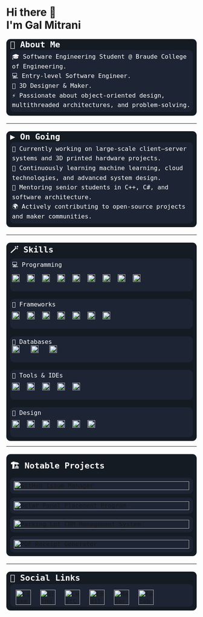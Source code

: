 <h1 align="left">
  Hi there 👋<br>
  I'm Gal Mitrani
</h1>

<!-- About Me -->
<div style="margin-bottom:20px; margin-top:20px;">
  <div style="background:#151b23; color:#ffffff; padding: 0px 10px 10px 10px; font-size:16px; border-radius:11px; font-family:monospace;">
    <div style="font-weight:bold; font-size:22px; padding: 2px 0px 2px 0px;">
    📜 About Me
    </div>
    <div style="padding:5px ;font-size:16px ;white-space:pre-line; line-height:1.6; background:#1d2433; border-radius:11px">🎓 Software Engineering Student @ Braude College of Engineering.
      💻 Entry-level Software Engineer.
      🎨 3D Designer & Maker.
      ⚡ Passionate about object-oriented design, multithreaded architectures, and problem-solving.
    </div>
  </div>
</div>

---

<!-- On Going -->
<div style="margin-bottom:20px; margin-top:20px;">
  <div style="background:#151b23; color:#ffffff; padding: 0px 10px 10px 10px; font-size:16px; border-radius:11px; font-family:monospace;">
    <div style="font-weight:bold; font-size:22px; padding: 2px 0px 2px 0px;">
    ▶️ On Going
    </div>
    <div style="padding:5px ;font-size:16px ;white-space:pre-line; line-height:1.6; background:#1d2433; border-radius:11px">🔭 Currently working on large-scale client–server systems and 3D printed hardware projects.
      🌱 Continuously learning machine learning, cloud technologies, and advanced system design.
      🤝 Mentoring senior students in C++, C#, and software architecture.
      🌍 Actively contributing to open-source projects and maker communities.
    </div>
  </div>
</div>

---

<!-- Skills -->
<div style="margin-bottom:1px; margin-top:20px;">
  <div style="background:#151b23; color:#ffffff; padding: 0px 10px 10px 10px; font-size:16px; border-radius:11px; font-family:monospace;">
    <div style="font-weight:bold; font-size:22px; padding: 2px 0px 2px 0px;">
    🪄​ Skills
    </div>
    <div style="padding:5px ;font-size:16px ;background:#1d2433; border-radius:11px ;margin-bottom:20px;">💻 Programming
        <div style="padding-top:10px; background:transparent; font-size:0;">
        <img src="https://custom-icon-badges.demolab.com/badge/Python-474d4d.svg?style=plastic&logo=Python&labelColor=2b3137" alt="Python" style="height:20px; padding:0px 20px 20px 0px;">
        <img src="https://custom-icon-badges.demolab.com/badge/C-474d4d.svg?style=plastic&logo=C_logo&labelColor=2b3137" alt="C" style="height:20px; padding:0px 20px 20px 0px;">
        <img src="https://custom-icon-badges.demolab.com/badge/C%23-474d4d.svg?style=plastic&logo=C_Sharp&labelColor=2b3137" alt="C Sharp" style="height:20px; padding:0px 20px 20px 0px;">
        <img src="https://custom-icon-badges.demolab.com/badge/C++-474d4d.svg?style=plastic&logo=Cplus&labelColor=2b3137" alt="C++" style="height:20px; padding:0px 20px 20px 0px;">
        <img src="https://custom-icon-badges.demolab.com/badge/Java-474d4d.svg?style=plastic&logo=java_cup&labelColor=2b3137" alt="Java" style="height:20px; padding:0px 20px 20px 0px;">
        <img src="https://custom-icon-badges.demolab.com/badge/Matlab-474d4d.svg?style=plastic&logo=matlablogocolor&labelColor=2b3137" alt="Matlab" style="height:20px; padding:0px 20px 20px 0px;">
        <img src="https://custom-icon-badges.demolab.com/badge/HTML-474d4d.svg?style=plastic&logo=htmllogo&labelColor=2b3137" alt="HTML" style="height:20px; padding:0px 20px 20px 0px;">
        <img src="https://custom-icon-badges.demolab.com/badge/CSS-474d4d.svg?style=plastic&logo=CSS&labelColor=2b3137" alt="CSS" style="height:20px; padding:0px 20px 20px 0px;">
        <img src="https://custom-icon-badges.demolab.com/badge/JavaScript-474d4d.svg?style=plastic&logo=JavaScript&labelColor=2b3137" alt="JavaScript" style="height:20px; padding:0px 20px 20px 0px;">
        </div>
    </div>
    <div style="padding:5px ;font-size:16px ;background:#1d2433; border-radius:11px ;margin-bottom:20px;">🧩 Frameworks
        <div style="padding-top:10px; background:transparent; font-size:0;">
        <img src="https://img.shields.io/badge/Node.js-474d4d?style=plastic&logo=node.js&logoColor=339933&labelColor=2b3137" alt="Node.js" style="height:20px; padding:0px 20px 20px 0px;">
        <img src="https://img.shields.io/badge/Next.js-474d4d?style=plastic&logo=nextdotjs&logoColor=000000&labelColor=2b3137" alt="Next.js" style="height:20px; padding:0px 20px 20px 0px;">
        <img src="https://img.shields.io/badge/Django-474d4d?style=plastic&logo=django&logoColor=092E20&labelColor=2b3137" alt="Django" style="height:20px; padding:0px 20px 20px 0px;">
        <img src="https://img.shields.io/badge/React-474d4d?style=plastic&logo=react&logoColor=61DAFB&labelColor=2b3137" alt="React" style="height:20px; padding:0px 20px 20px 0px;">
        <img src="https://img.shields.io/badge/Docker-474d4d?style=plastic&logo=docker&logoColor=2496ED&labelColor=2b3137" alt="Docker" style="height:20px; padding:0px 20px 20px 0px;">
        <img src="https://img.shields.io/badge/Kubernetes-474d4d?style=plastic&logo=kubernetes&logoColor=326CE5&labelColor=2b3137" alt="Kubernetes" style="height:20px; padding:0px 20px 20px 0px;">
        <img src="https://img.shields.io/badge/TrueNAS-474d4d?style=plastic&logo=truenas&logoColor=0095D5&labelColor=2b3137" alt="TrueNAS" style="height:20px; padding:0px 20px 20px 0px;">
        </div>
    </div>
    <div style="padding:5px ;font-size:16px ;background:#1d2433; border-radius:11px ;margin-bottom:20px;">💾​ Databases
        <div style="height:20px; padding:0px 20px 20px 0px;">
        <img src="https://img.shields.io/badge/MySQL-474d4d?style=plastic&logo=Dolphin&logoColor=4479A1&labelColor=2b3137" alt="MySQL" style="height:20px; padding:0px 20px 20px 0px;">
        <img src="https://img.shields.io/badge/MongoDB-474d4d?style=plastic&logo=mongodb&logoColor=47A248&labelColor=2b3137" alt="MongoDB" style="height:20px; padding:0px 20px 20px 0px;">
        <img src="https://custom-icon-badges.demolab.com/badge/Firebase-474d4d.svg?style=plastic&logo=firebase_new&labelColor=2b3137" alt="Firebase" style="height:20px; padding:0px 20px 20px 0px;">
        </div>
    </div>
    <div style="padding:5px ;font-size:16px ;background:#1d2433; border-radius:11px ;margin-bottom:20px;">🧰​ Tools & IDEs
        <div style="padding-top:10px; background:transparent; font-size:0;">
        <img src="https://img.shields.io/badge/GitHub-474d4d?style=plastic&logo=github&logoColor=6e5494&labelColor=2b3137" alt="GitHub" style="height:20px; padding:0px 20px 20px 0px;">
        <img src="https://custom-icon-badges.demolab.com/badge/VS%20Code-474d4d.svg?style=plastic&logo=visualstudio&logoColor=007ACC&labelColor=2b3137" alt="VS Code" style="height:20px; padding:0px 20px 20px 0px;">
        <img src="https://custom-icon-badges.demolab.com/badge/Visual%20Studio-474d4d.svg?style=plastic&logo=visualstudio&logoColor=5C2D91&labelColor=2b3137" alt="Visual Studio" style="height:20px; padding:0px 20px 20px 0px;">
        <img src="https://custom-icon-badges.demolab.com/badge/Eclipse-474d4d.svg?style=plastic&logo=Eclipse_IDE&labelColor=2b3137" alt="Eclipse" style="height:20px; padding:0px 20px 20px 0px;">
        <img src="https://custom-icon-badges.demolab.com/badge/IntelliJ-474d4d.svg?style=plastic&logo=IntelliJ_IDE&labelColor=2b3137" alt="IntelliJ" style="height:20px; padding:0px 20px 20px 0px;">
        </div>
    </div>
    <div style="padding:5px ;font-size:16px ;background:#1d2433; border-radius:11px ;">🎨​ Design
        <div style="padding-top:10px; background:transparent; font-size:0;">
        <img src="https://img.shields.io/badge/Blender-474d4d?style=plastic&logo=blender&logoColor=F5792A&labelColor=2b3137" alt="Blender" style="height:20px; padding:0px 20px 20px 0px;">
        <img src="https://custom-icon-badges.demolab.com/badge/AutoCAD-474d4d.svg?style=plastic&labelColor=2b3137&logo=autodesk_logo" alt="AutoCAD" style="height:20px; padding:0px 20px 20px 0px;">
        <img src="https://img.shields.io/badge/Bambu%20Studio-474d4d?style=plastic&logo=bambulab&logoColor=00AE42&labelColor=2b3137" alt="Bambu studio" style="height:20px; padding:0px 20px 20px 0px;">
        <img src="https://custom-icon-badges.demolab.com/badge/PhotoShop-474d4d.svg?style=plastic&logo=PhotoShop&logoColor=red&labelColor=2b3137" alt="PhotoShop" style="height:20px; padding:0px 20px 20px 0px;">
        <img src="https://custom-icon-badges.demolab.com/badge/Figma-474d4d.svg?style=plastic&logo=figma_logo&labelColor=2b3137" alt="Figma" style="height:20px; padding:0px 20px 20px 0px;">
        <img src="https://img.shields.io/badge/Canva-474d4d?style=plastic&logo=canva&logoColor=00C4CC&labelColor=2b3137" alt="Canva" style="height:20px; padding:0px 20px 20px 0px;">
        </div>
    </div>
</div>


---

<!-- Projects -->
<div style="margin:20px auto; width:100%;">
  <div style="background:#151b23; color:#fff; padding:10px; font-size:16px; border-radius:11px; font-family:monospace;">
    <div style="font-weight:bold; font-size:22px; padding:4px 0;">🏗️ Notable Projects</div>
    <!-- Row 1 -->
    <div style="display:flex; flex-wrap:wrap; justify-content:center; gap:10px; margin-top:6px;">
      <a href="https://github.com/Tapuz97/Git_IssueManager" style="flex:1 1 380px; max-width:none; text-decoration:none;">
        <img src="https://i.imgur.com/be5V76E.png" alt="GitHub Issue Manager"
             style="width:100%; border-radius:11px; background:#1d2433; padding:10px; box-sizing:border-box; max-width:none;">
      </a>
      <a href="https://github.com/Tapuz97/solar_placement" style="flex:1 1 380px; max-width:none; text-decoration:none;">
        <img src="https://i.imgur.com/64VumUc.png" alt="Solar Panel Placement Program"
             style="width:100%; border-radius:11px; background:#1d2433; padding:10px; box-sizing:border-box; max-width:none;">
      </a>
    </div>
    <!-- Row 2 -->
    <div style="display:flex; flex-wrap:wrap; justify-content:center; gap:10px; margin-top:6px;">
      <a href="https://github.com/Tapuz97/Parking-CRM-Management-System" style="flex:1 1 380px; max-width:none; text-decoration:none;">
        <img src="https://i.imgur.com/jLxMKzu.png" alt="Parking Lot CRM Management System"
             style="width:100%; border-radius:11px; background:#1d2433; padding:10px; box-sizing:border-box; max-width:none;">
      </a>
      <a href="https://github.com/Tapuz97/pdf-receipt-generator" style="flex:1 1 380px; max-width:none; text-decoration:none;">
        <img src="https://i.imgur.com/BOSgEXE.png" alt="PDF Receipt Generator"
             style="width:100%; border-radius:11px; background:#1d2433; padding:10px; box-sizing:border-box; max-width:none;">
      </a>
    </div>
  </div>
</div>


---

<!-- Social Links -->
<div style="margin:20px 0;">
  <div style="background:#151b23; color:#ffffff; padding:0 10px 10px 10px; font-size:16px; border-radius:11px; font-family:monospace;">
    <div style="font-weight:bold; font-size:22px; padding:4px 0;">
      🔗 Social Links
    </div>
    <div style="padding:5px; font-size:16px; background:#1d2433; border-radius:11px;">
      <!-- Flexbox for responsiveness -->
      <div style="display:flex; flex-wrap:wrap; justify-content:left; align-items:left; gap:25px; padding:10px 10px 0 10px;">
        <a href="https://www.linkedin.com/in/galmitrani1/" target="_blank">
          <img src="https://i.imgur.com/8VI6trT.png" alt="LinkedIn" style="height:40px; max-width:100%;">
        </a>
        <a href="https://github.com/Tapuz97" target="_blank">
          <img src="https://i.imgur.com/LUcMAiD.png" alt="GitHub" style="height:40px; max-width:100%;">
        </a>
        <a href="https://leetcode.com/u/galmitrani1/" target="_blank">
          <img src="https://i.imgur.com/KaKv0d8.png" alt="LeetCode" style="height:40px; max-width:100%;">
        </a>
        <a href="mailto:galmitrani1@gmail.com">
          <img src="https://i.imgur.com/JuqhcIz.png" alt="Email" style="height:40px; max-width:100%;">
        </a>
        <a href="https://makerworld.com/en/@Engineer101" target="_blank">
          <img src="https://i.imgur.com/KxjEKxN.png" alt="MakerWorld" style="height:40px; max-width:100%;">
        </a>
        <a href="https://www.facebook.com/gal.mitrani.2025/" target="_blank">
          <img src="https://i.imgur.com/GJAlBQN.png" alt="Facebook" style="height:40px; max-width:100%;">
        </a>
      </div>
    </div>
  </div>
</div>
